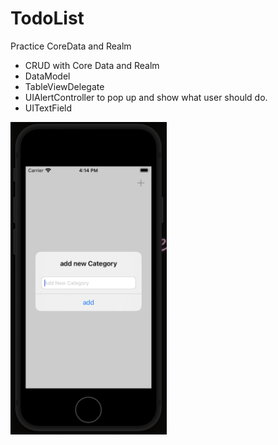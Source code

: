 # TodoList
Practice CoreData and Realm

* CRUD with Core Data and Realm
* DataModel
* TableViewDelegate
* UIAlertController to pop up and show what user should do.
* UITextField

<img src="todolist.png" width="250" height="500">
